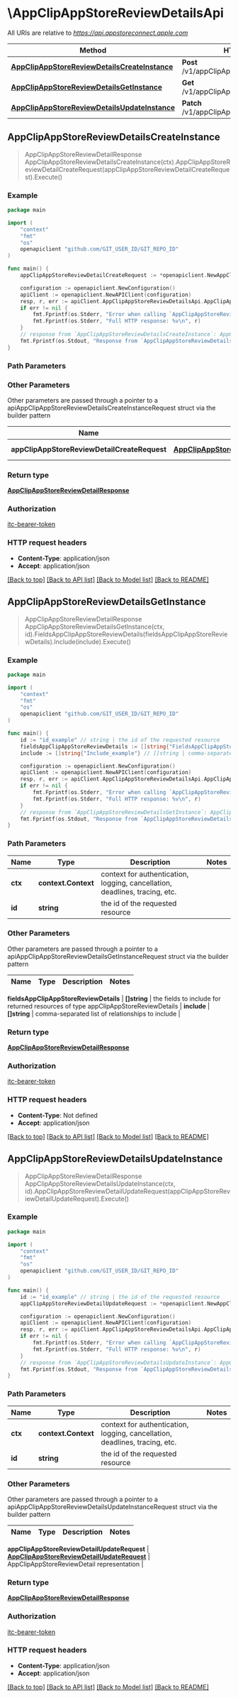 # \AppClipAppStoreReviewDetailsApi

All URIs are relative to *https://api.appstoreconnect.apple.com*

Method | HTTP request | Description
------------- | ------------- | -------------
[**AppClipAppStoreReviewDetailsCreateInstance**](AppClipAppStoreReviewDetailsApi.md#AppClipAppStoreReviewDetailsCreateInstance) | **Post** /v1/appClipAppStoreReviewDetails | 
[**AppClipAppStoreReviewDetailsGetInstance**](AppClipAppStoreReviewDetailsApi.md#AppClipAppStoreReviewDetailsGetInstance) | **Get** /v1/appClipAppStoreReviewDetails/{id} | 
[**AppClipAppStoreReviewDetailsUpdateInstance**](AppClipAppStoreReviewDetailsApi.md#AppClipAppStoreReviewDetailsUpdateInstance) | **Patch** /v1/appClipAppStoreReviewDetails/{id} | 



## AppClipAppStoreReviewDetailsCreateInstance

> AppClipAppStoreReviewDetailResponse AppClipAppStoreReviewDetailsCreateInstance(ctx).AppClipAppStoreReviewDetailCreateRequest(appClipAppStoreReviewDetailCreateRequest).Execute()



### Example

```go
package main

import (
    "context"
    "fmt"
    "os"
    openapiclient "github.com/GIT_USER_ID/GIT_REPO_ID"
)

func main() {
    appClipAppStoreReviewDetailCreateRequest := *openapiclient.NewAppClipAppStoreReviewDetailCreateRequest(*openapiclient.NewAppClipAppStoreReviewDetailCreateRequestData("Type_example", *openapiclient.NewAppClipAppStoreReviewDetailCreateRequestDataRelationships(*openapiclient.NewAppClipAppStoreReviewDetailCreateRequestDataRelationshipsAppClipDefaultExperience(*openapiclient.NewAppClipAppStoreReviewDetailRelationshipsAppClipDefaultExperienceData("Type_example", "Id_example"))))) // AppClipAppStoreReviewDetailCreateRequest | AppClipAppStoreReviewDetail representation

    configuration := openapiclient.NewConfiguration()
    apiClient := openapiclient.NewAPIClient(configuration)
    resp, r, err := apiClient.AppClipAppStoreReviewDetailsApi.AppClipAppStoreReviewDetailsCreateInstance(context.Background()).AppClipAppStoreReviewDetailCreateRequest(appClipAppStoreReviewDetailCreateRequest).Execute()
    if err != nil {
        fmt.Fprintf(os.Stderr, "Error when calling `AppClipAppStoreReviewDetailsApi.AppClipAppStoreReviewDetailsCreateInstance``: %v\n", err)
        fmt.Fprintf(os.Stderr, "Full HTTP response: %v\n", r)
    }
    // response from `AppClipAppStoreReviewDetailsCreateInstance`: AppClipAppStoreReviewDetailResponse
    fmt.Fprintf(os.Stdout, "Response from `AppClipAppStoreReviewDetailsApi.AppClipAppStoreReviewDetailsCreateInstance`: %v\n", resp)
}
```

### Path Parameters



### Other Parameters

Other parameters are passed through a pointer to a apiAppClipAppStoreReviewDetailsCreateInstanceRequest struct via the builder pattern


Name | Type | Description  | Notes
------------- | ------------- | ------------- | -------------
 **appClipAppStoreReviewDetailCreateRequest** | [**AppClipAppStoreReviewDetailCreateRequest**](AppClipAppStoreReviewDetailCreateRequest.md) | AppClipAppStoreReviewDetail representation | 

### Return type

[**AppClipAppStoreReviewDetailResponse**](AppClipAppStoreReviewDetailResponse.md)

### Authorization

[itc-bearer-token](../README.md#itc-bearer-token)

### HTTP request headers

- **Content-Type**: application/json
- **Accept**: application/json

[[Back to top]](#) [[Back to API list]](../README.md#documentation-for-api-endpoints)
[[Back to Model list]](../README.md#documentation-for-models)
[[Back to README]](../README.md)


## AppClipAppStoreReviewDetailsGetInstance

> AppClipAppStoreReviewDetailResponse AppClipAppStoreReviewDetailsGetInstance(ctx, id).FieldsAppClipAppStoreReviewDetails(fieldsAppClipAppStoreReviewDetails).Include(include).Execute()



### Example

```go
package main

import (
    "context"
    "fmt"
    "os"
    openapiclient "github.com/GIT_USER_ID/GIT_REPO_ID"
)

func main() {
    id := "id_example" // string | the id of the requested resource
    fieldsAppClipAppStoreReviewDetails := []string{"FieldsAppClipAppStoreReviewDetails_example"} // []string | the fields to include for returned resources of type appClipAppStoreReviewDetails (optional)
    include := []string{"Include_example"} // []string | comma-separated list of relationships to include (optional)

    configuration := openapiclient.NewConfiguration()
    apiClient := openapiclient.NewAPIClient(configuration)
    resp, r, err := apiClient.AppClipAppStoreReviewDetailsApi.AppClipAppStoreReviewDetailsGetInstance(context.Background(), id).FieldsAppClipAppStoreReviewDetails(fieldsAppClipAppStoreReviewDetails).Include(include).Execute()
    if err != nil {
        fmt.Fprintf(os.Stderr, "Error when calling `AppClipAppStoreReviewDetailsApi.AppClipAppStoreReviewDetailsGetInstance``: %v\n", err)
        fmt.Fprintf(os.Stderr, "Full HTTP response: %v\n", r)
    }
    // response from `AppClipAppStoreReviewDetailsGetInstance`: AppClipAppStoreReviewDetailResponse
    fmt.Fprintf(os.Stdout, "Response from `AppClipAppStoreReviewDetailsApi.AppClipAppStoreReviewDetailsGetInstance`: %v\n", resp)
}
```

### Path Parameters


Name | Type | Description  | Notes
------------- | ------------- | ------------- | -------------
**ctx** | **context.Context** | context for authentication, logging, cancellation, deadlines, tracing, etc.
**id** | **string** | the id of the requested resource | 

### Other Parameters

Other parameters are passed through a pointer to a apiAppClipAppStoreReviewDetailsGetInstanceRequest struct via the builder pattern


Name | Type | Description  | Notes
------------- | ------------- | ------------- | -------------

 **fieldsAppClipAppStoreReviewDetails** | **[]string** | the fields to include for returned resources of type appClipAppStoreReviewDetails | 
 **include** | **[]string** | comma-separated list of relationships to include | 

### Return type

[**AppClipAppStoreReviewDetailResponse**](AppClipAppStoreReviewDetailResponse.md)

### Authorization

[itc-bearer-token](../README.md#itc-bearer-token)

### HTTP request headers

- **Content-Type**: Not defined
- **Accept**: application/json

[[Back to top]](#) [[Back to API list]](../README.md#documentation-for-api-endpoints)
[[Back to Model list]](../README.md#documentation-for-models)
[[Back to README]](../README.md)


## AppClipAppStoreReviewDetailsUpdateInstance

> AppClipAppStoreReviewDetailResponse AppClipAppStoreReviewDetailsUpdateInstance(ctx, id).AppClipAppStoreReviewDetailUpdateRequest(appClipAppStoreReviewDetailUpdateRequest).Execute()



### Example

```go
package main

import (
    "context"
    "fmt"
    "os"
    openapiclient "github.com/GIT_USER_ID/GIT_REPO_ID"
)

func main() {
    id := "id_example" // string | the id of the requested resource
    appClipAppStoreReviewDetailUpdateRequest := *openapiclient.NewAppClipAppStoreReviewDetailUpdateRequest(*openapiclient.NewAppClipAppStoreReviewDetailUpdateRequestData("Type_example", "Id_example")) // AppClipAppStoreReviewDetailUpdateRequest | AppClipAppStoreReviewDetail representation

    configuration := openapiclient.NewConfiguration()
    apiClient := openapiclient.NewAPIClient(configuration)
    resp, r, err := apiClient.AppClipAppStoreReviewDetailsApi.AppClipAppStoreReviewDetailsUpdateInstance(context.Background(), id).AppClipAppStoreReviewDetailUpdateRequest(appClipAppStoreReviewDetailUpdateRequest).Execute()
    if err != nil {
        fmt.Fprintf(os.Stderr, "Error when calling `AppClipAppStoreReviewDetailsApi.AppClipAppStoreReviewDetailsUpdateInstance``: %v\n", err)
        fmt.Fprintf(os.Stderr, "Full HTTP response: %v\n", r)
    }
    // response from `AppClipAppStoreReviewDetailsUpdateInstance`: AppClipAppStoreReviewDetailResponse
    fmt.Fprintf(os.Stdout, "Response from `AppClipAppStoreReviewDetailsApi.AppClipAppStoreReviewDetailsUpdateInstance`: %v\n", resp)
}
```

### Path Parameters


Name | Type | Description  | Notes
------------- | ------------- | ------------- | -------------
**ctx** | **context.Context** | context for authentication, logging, cancellation, deadlines, tracing, etc.
**id** | **string** | the id of the requested resource | 

### Other Parameters

Other parameters are passed through a pointer to a apiAppClipAppStoreReviewDetailsUpdateInstanceRequest struct via the builder pattern


Name | Type | Description  | Notes
------------- | ------------- | ------------- | -------------

 **appClipAppStoreReviewDetailUpdateRequest** | [**AppClipAppStoreReviewDetailUpdateRequest**](AppClipAppStoreReviewDetailUpdateRequest.md) | AppClipAppStoreReviewDetail representation | 

### Return type

[**AppClipAppStoreReviewDetailResponse**](AppClipAppStoreReviewDetailResponse.md)

### Authorization

[itc-bearer-token](../README.md#itc-bearer-token)

### HTTP request headers

- **Content-Type**: application/json
- **Accept**: application/json

[[Back to top]](#) [[Back to API list]](../README.md#documentation-for-api-endpoints)
[[Back to Model list]](../README.md#documentation-for-models)
[[Back to README]](../README.md)

